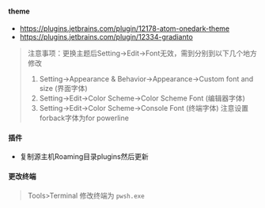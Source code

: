 #### theme
- https://plugins.jetbrains.com/plugin/12178-atom-onedark-theme
- https://plugins.jetbrains.com/plugin/12334-gradianto
> 注意事项：更换主题后Setting->Edit->Font无效，需到分别到以下几个地方修改
> 1. Setting->Appearance & Behavior->Appearance->Custom font and size (界面字体)
> 2. Setting->Edit->Color Scheme->Color Scheme Font (编辑器字体)
> 3. Setting->Edit->Color Scheme->Console Font (终端字体) 注意设置forback字体为for powerline

#### 插件
- 复制源主机Roaming目录plugins然后更新

#### 更改终端
> Tools>Terminal 修改终端为 `pwsh.exe`